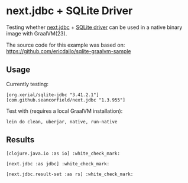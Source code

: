 # next.jdbc + SQLite Driver

Testing
whether [next.jdbc](https://github.com/seancorfield/next-jdbc) + [SQLite driver](https://github.com/xerial/sqlite-jdbc)
can be used in a native binary image with GraalVM(23).

The source code for this example was based on: https://github.com/ericdallo/sqlite-graalvm-sample

## Usage

Currently testing:

    [org.xerial/sqlite-jdbc "3.41.2.1"]
    [com.github.seancorfield/next.jdbc "1.3.955"]

Test with (requires a local GraalVM installation):

    lein do clean, uberjar, native, run-native

## Results

    [clojure.java.io :as io] :white_check_mark:

    [next.jdbc :as jdbc] :white_check_mark:
    
    [next.jdbc.result-set :as rs] :white_check_mark:
